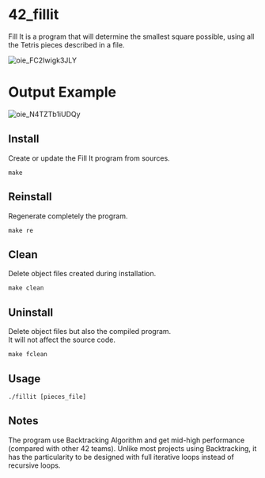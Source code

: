 # 42_fillit
Fill It is a program that will determine the smallest square possible, using all the Tetris pieces described in a file.

![oie_FC2Iwigk3JLY](https://user-images.githubusercontent.com/52746061/201969927-c2b306f2-2653-4dba-a97d-3c4bc4542051.png)

# Output Example

![oie_N4TZTb1iUDQy](https://user-images.githubusercontent.com/52746061/201970011-57582dc8-c746-468a-bb8e-1bab41c3f227.png)

## Install
Create or update the Fill It program from sources.

`make`

## Reinstall
Regenerate completely the program.

`make re`

## Clean
Delete object files created during installation.

`make clean`

## Uninstall
Delete object files but also the compiled program.  
It will not affect the source code.

`make fclean`

## Usage

`./fillit [pieces_file]`

## Notes

The program use Backtracking Algorithm and get mid-high performance (compared with other 42 teams).
Unlike most projects using Backtracking, it has the particularity to be designed with full iterative loops instead of recursive loops.

